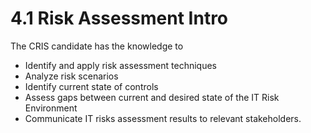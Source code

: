 # 4.1 Risk Assessment Intro
The CRIS candidate has the knowledge to

- Identify and apply risk assessment techniques
- Analyze risk scenarios
- Identify current state of controls
- Assess gaps between current and desired state of the IT Risk Environment
- Communicate IT risks assessment results to relevant stakeholders.


